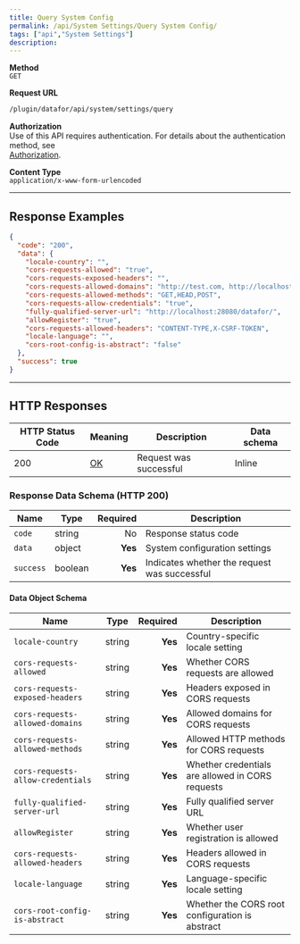 ```yaml
---
title: Query System Config
permalink: /api/System Settings/Query System Config/
tags: ["api","System Settings"]
description: 
---
```


**Method**  
`GET`

**Request URL**
```html
/plugin/datafor/api/system/settings/query
```

**Authorization**  
Use of this API requires authentication. For details about the authentication method, see  
[Authorization](/api/index/#_5-authentication-security).

**Content Type**  
`application/x-www-form-urlencoded`

---

## **Response Examples**

```json
{
  "code": "200",
  "data": {
    "locale-country": "",
    "cors-requests-allowed": "true",
    "cors-requests-exposed-headers": "",
    "cors-requests-allowed-domains": "http://test.com, http://localhost:28080, http://localhost:63342, https://aws.datafor.com.cn:448, http://117.144.48.146:48480, https://login.microsoftonline.com, null",
    "cors-requests-allowed-methods": "GET,HEAD,POST",
    "cors-requests-allow-credentials": "true",
    "fully-qualified-server-url": "http://localhost:28080/datafor/",
    "allowRegister": "true",
    "cors-requests-allowed-headers": "CONTENT-TYPE,X-CSRF-TOKEN",
    "locale-language": "",
    "cors-root-config-is-abstract": "false"
  },
  "success": true
}
```

---

## **HTTP Responses**

| HTTP Status Code | Meaning                                                                 | Description | Data schema |
|------------------|-------------------------------------------------------------------------|------------|------------|
| 200              | [OK](https://tools.ietf.org/html/rfc7231#section-6.3.1)                | Request was successful | Inline     |

### **Response Data Schema (HTTP 200)**

| Name      | Type    | Required | Description                          |
|-----------|---------|---------:|--------------------------------------|
| `code`    | string  | No       | Response status code                |
| `data`    | object  | **Yes**  | System configuration settings        |
| `success` | boolean | **Yes**  | Indicates whether the request was successful |

#### **Data Object Schema**

| Name                                      | Type    | Required | Description                                      |
|-------------------------------------------|---------|---------:|--------------------------------------------------|
| `locale-country`                          | string  | **Yes**  | Country-specific locale setting                 |
| `cors-requests-allowed`                   | string  | **Yes**  | Whether CORS requests are allowed               |
| `cors-requests-exposed-headers`           | string  | **Yes**  | Headers exposed in CORS requests                |
| `cors-requests-allowed-domains`           | string  | **Yes**  | Allowed domains for CORS requests               |
| `cors-requests-allowed-methods`           | string  | **Yes**  | Allowed HTTP methods for CORS requests          |
| `cors-requests-allow-credentials`         | string  | **Yes**  | Whether credentials are allowed in CORS requests |
| `fully-qualified-server-url`              | string  | **Yes**  | Fully qualified server URL                      |
| `allowRegister`                           | string  | **Yes**  | Whether user registration is allowed            |
| `cors-requests-allowed-headers`           | string  | **Yes**  | Headers allowed in CORS requests                |
| `locale-language`                         | string  | **Yes**  | Language-specific locale setting                |
| `cors-root-config-is-abstract`            | string  | **Yes**  | Whether the CORS root configuration is abstract |

